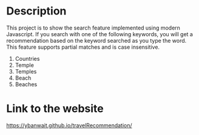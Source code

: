 # Description
This project is to show the search feature implemented using modern Javascript. If you search with one of the following keywords, you will get a recommendation based on the keyword searched as you type the word. This feature supports partial matches and is case insensitive.

1. Countries
2. Temple 
3. Temples
4. Beach
5. Beaches 

# Link to the website
https://ybanwait.github.io/travelRecommendation/
